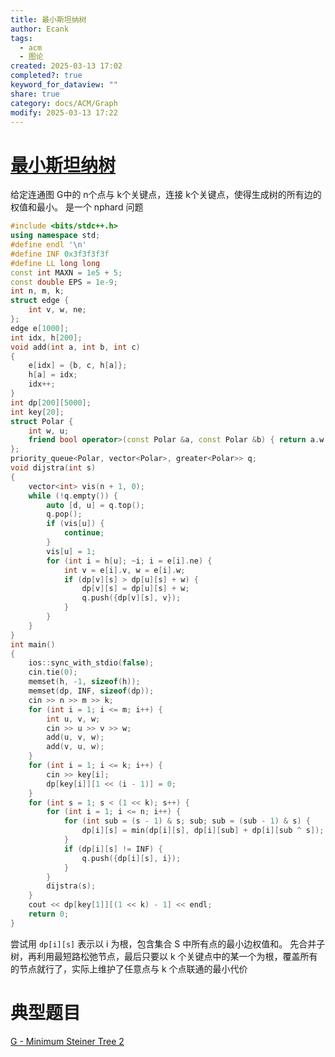 ```yaml
---
title: 最小斯坦纳树
author: Ecank
tags:
  - acm
  - 图论
created: 2025-03-13 17:02
completed?: true
keyword_for_dataview: ""
share: true
category: docs/ACM/Graph
modify: 2025-03-13 17:22
---
```


# [最小斯坦纳树](https://www.luogu.com.cn/problem/P6192)
给定连通图 G中的 n个点与 k个关键点，连接 k个关键点，使得生成树的所有边的权值和最小。
是一个 nphard 问题
```cpp
#include <bits/stdc++.h>
using namespace std;
#define endl '\n'
#define INF 0x3f3f3f3f
#define LL long long
const int MAXN = 1e5 + 5;
const double EPS = 1e-9;
int n, m, k;
struct edge {
    int v, w, ne;
};
edge e[1000];
int idx, h[200];
void add(int a, int b, int c)
{
    e[idx] = {b, c, h[a]};
    h[a] = idx;
    idx++;
}
int dp[200][5000];
int key[20];
struct Polar {
    int w, u;
    friend bool operator>(const Polar &a, const Polar &b) { return a.w > b.w; }
};
priority_queue<Polar, vector<Polar>, greater<Polar>> q;
void dijstra(int s)
{
    vector<int> vis(n + 1, 0);
    while (!q.empty()) {
        auto [d, u] = q.top();
        q.pop();
        if (vis[u]) {
            continue;
        }
        vis[u] = 1;
        for (int i = h[u]; ~i; i = e[i].ne) {
            int v = e[i].v, w = e[i].w;
            if (dp[v][s] > dp[u][s] + w) {
                dp[v][s] = dp[u][s] + w;
                q.push({dp[v][s], v});
            }
        }
    }
}
int main()
{
    ios::sync_with_stdio(false);
    cin.tie(0);
    memset(h, -1, sizeof(h));
    memset(dp, INF, sizeof(dp));
    cin >> n >> m >> k;
    for (int i = 1; i <= m; i++) {
        int u, v, w;
        cin >> u >> v >> w;
        add(u, v, w);
        add(v, u, w);
    }
    for (int i = 1; i <= k; i++) {
        cin >> key[i];
        dp[key[i]][1 << (i - 1)] = 0;
    }
    for (int s = 1; s < (1 << k); s++) {
        for (int i = 1; i <= n; i++) {
            for (int sub = (s - 1) & s; sub; sub = (sub - 1) & s) {
                dp[i][s] = min(dp[i][s], dp[i][sub] + dp[i][sub ^ s]);
            }
            if (dp[i][s] != INF) {
                q.push({dp[i][s], i});
            }
        }
        dijstra(s);
    }
    cout << dp[key[1]][(1 << k) - 1] << endl;
    return 0;
}
```

尝试用 `dp[i][s]` 表示以 i 为根，包含集合 S 中所有点的最小边权值和。
先合并子树，再利用最短路松弛节点，最后只要以 k 个关键点中的某一个为根，覆盖所有的节点就行了，实际上维护了任意点与 k 个点联通的最小代价
# 典型题目
[G - Minimum Steiner Tree 2](https://atcoder.jp/contests/abc395/tasks/abc395_g)
